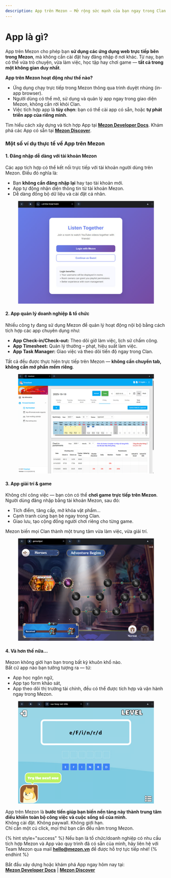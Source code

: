 ```yaml
---
description: App trên Mezon – Mở rộng sức mạnh của bạn ngay trong Clan
---
```


# App là gì?

App trên Mezon cho phép bạn **sử dụng các ứng dụng web trực tiếp bên trong Mezon**, mà không cần cài đặt hay đăng nhập ở nơi khác. Từ nay, bạn có thể vừa trò chuyện, vừa làm việc, học tập hay chơi game — **tất cả trong một không gian duy nhất**.

**App trên Mezon hoạt động như thế nào?**

* Ứng dụng chạy trực tiếp trong Mezon thông qua trình duyệt nhúng (in-app browser).
* Người dùng có thể mở, sử dụng và quản lý app ngay trong giao diện Mezon, không cần rời khỏi Clan.
* Việc tích hợp app là **tùy chọn**: bạn có thể cài app có sẵn, hoặc **tự phát triển app của riêng mình**.

Tìm hiểu cách xây dựng và tích hợp App tại [**Mezon Developer Docs**](https://mezon.ai/docs/mezon-sdk-docs/). Khám phá các App có sẵn tại [**Mezon Discover**](https://top.mezon.ai/).

### Một số ví dụ thực tế về App trên Mezon

#### **1. Đăng nhập dễ dàng với tài khoản Mezon**

Các app tích hợp có thể kết nối trực tiếp với tài khoản người dùng trên Mezon. Điều đó nghĩa là:

* Bạn **không cần đăng nhập lại** hay tạo tài khoản mới.
* App tự động nhận diện thông tin từ tài khoản Mezon.
* Dễ dàng đồng bộ dữ liệu và cài đặt cá nhân.

<figure><img src="../.gitbook/assets/image (29).png" alt=""><figcaption></figcaption></figure>

#### **2. App quản lý doanh nghiệp & tổ chức**

Nhiều công ty đang sử dụng Mezon để quản lý hoạt động nội bộ bằng cách tích hợp các app chuyên dụng như:

* **App Check-in/Check-out:** Theo dõi giờ làm việc, lịch sử chấm công.
* **App Timesheet:** Quản lý thưởng – phạt, hiệu suất làm việc.
* **App Task Manager:** Giao việc và theo dõi tiến độ ngay trong Clan.

Tất cả đều được thực hiện trực tiếp trên Mezon — **không cần chuyển tab, không cần mở phần mềm riêng**.

<figure><img src="../.gitbook/assets/image (30).png" alt=""><figcaption></figcaption></figure>

#### 3. App giải trí & game

Không chỉ công việc — bạn còn có thể **chơi game trực tiếp trên Mezon**.\
Người dùng đăng nhập bằng tài khoản Mezon, sau đó:

* Tích điểm, tăng cấp, mở khóa vật phẩm…
* Cạnh tranh cùng bạn bè ngay trong Clan.
* Giao lưu, tạo cộng đồng người chơi riêng cho từng game.

Mezon biến mọi Clan thành một trung tâm vừa làm việc, vừa giải trí.

<figure><img src="../.gitbook/assets/image (31).png" alt=""><figcaption></figcaption></figure>

#### 4. Và hơn thế nữa...

Mezon không giới hạn bạn trong bất kỳ khuôn khổ nào.\
Bất cứ app nào bạn tưởng tượng ra — từ:

* App học ngôn ngữ,
* App tạo form khảo sát,
* App theo dõi thị trường tài chính, đều có thể được tích hợp và vận hành ngay trong Mezon.

<figure><img src="../.gitbook/assets/image (32).png" alt=""><figcaption></figcaption></figure>

App trên Mezon là **bước tiến giúp bạn biến nền tảng này thành trung tâm điều khiển toàn bộ công việc và cuộc sống số của mình.**\
Không cài đặt. Không paywall. Không giới hạn.\
Chỉ cần một cú click, mọi thứ bạn cần đều nằm trong Mezon.

{% hint style="success" %}
Nếu bạn là tổ chức/doanh nghiệp có nhu cầu tích hợp Mezon và App vào quy trình đã có sẵn của mình, hãy liên hệ với Team Mezon qua mail **hello@mezon.vn** để được hỗ trợ tực tiếp nhé!
{% endhint %}

Bắt đầu xây dựng hoặc khám phá App ngay hôm nay tại:\
[**Mezon Developer Docs**](https://mezon.ai/docs/mezon-sdk-docs/) | [**Mezon Discover**](https://top.mezon.ai/)
